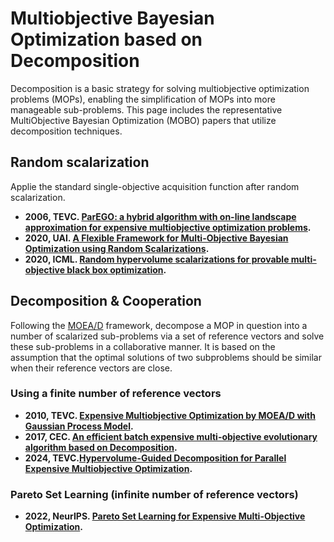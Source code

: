 # Multiobjective Bayesian Optimization based on Decomposition 
Decomposition is a basic strategy for solving multiobjective optimization problems (MOPs), enabling the simplification of MOPs into more manageable sub-problems. This page includes the representative MultiObjective Bayesian Optimization (MOBO) papers that utilize decomposition techniques.

## Random scalarization
Applie the standard single-objective acquisition function after random scalarization.
* **2006, TEVC. [ParEGO: a hybrid algorithm with on-line landscape approximation for expensive multiobjective optimization problems](https://ieeexplore.ieee.org/abstract/document/1583627).**
* **2020, UAI. [A Flexible Framework for Multi-Objective Bayesian Optimization using Random Scalarizations](https://proceedings.mlr.press/v115/paria20a.html).**
* **2020, ICML. [Random hypervolume scalarizations for provable multi-objective black box optimization](https://proceedings.mlr.press/v119/zhang20i.html).**

## Decomposition & Cooperation
Following the [MOEA/D](https://ieeexplore.ieee.org/abstract/document/4358754) framework, decompose a MOP in question into a number of scalarized sub-problems via a set of reference vectors and solve these sub-problems in a collaborative manner. It is based on the assumption that the optimal solutions of two subproblems should be similar when their reference vectors are close.
### Using a finite number of reference vectors
* **2010, TEVC. [Expensive Multiobjective Optimization by MOEA/D with Gaussian Process Model](https://ieeexplore.ieee.org/abstract/document/5353656).**
* **2017, CEC. [An efficient batch expensive multi-objective evolutionary algorithm based on Decomposition](https://ieeexplore.ieee.org/abstract/document/7969460).**
* **2024, TEVC.[Hypervolume-Guided Decomposition for Parallel Expensive Multiobjective Optimization](https://ieeexplore.ieee.org/document/10093980).**
  
### Pareto Set Learning (infinite number of reference vectors)
* **2022, NeurIPS. [Pareto Set Learning for Expensive Multi-Objective Optimization](https://arxiv.org/abs/2210.08495).**
